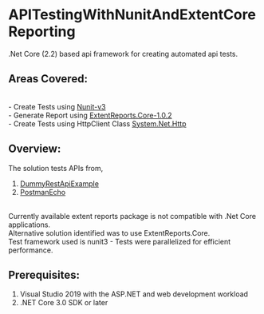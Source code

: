 # APITestingWithNunitAndExtentCoreReporting

.Net Core (2.2) based api framework for creating automated api tests.

## Areas Covered:
<br>- Create Tests using [Nunit-v3](https://github.com/nunit/docs/wiki)
<br>- Generate Report using [ExtentReports.Core-1.0.2](https://www.nuget.org/packages/ExtentReports.Core) 
<br>- Create Tests using HttpClient Class [System.Net.Http](https://docs.microsoft.com/en-us/dotnet/api/system.net.http.httpclient?view=netframework-4.8)


## Overview:
The solution tests APIs from,

1. [DummyRestApiExample](http://dummy.restapiexample.com)
2. [PostmanEcho](https://postman-echo.com)

<br>Currently available extent reports package is not compatible with .Net Core applications.
<br>Alternative solution identified was to use ExtentReports.Core.
<br>Test framework used is nunit3 - Tests were parallelized for efficient performance.

## Prerequisites:
1. Visual Studio 2019 with the ASP.NET and web development workload
2. .NET Core 3.0 SDK or later
